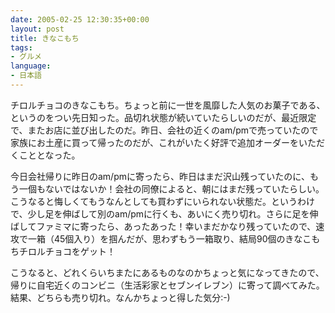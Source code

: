 ```yaml
---
date: 2005-02-25 12:30:35+00:00
layout: post
title: きなこもち
tags:
- グルメ
language:
- 日本語
---
```


チロルチョコのきなこもち。ちょっと前に一世を風靡した人気のお菓子である、というのをつい先日知った。品切れ状態が続いていたらしいのだが、最近限定で、またお店に並び出したのだ。昨日、会社の近くのam/pmで売っていたので家族にお土産に買って帰ったのだが、これがいたく好評で追加オーダーをいただくこととなった。

今日会社帰りに昨日のam/pmに寄ったら、昨日はまだ沢山残っていたのに、もう一個もないではないか！会社の同僚によると、朝にはまだ残っていたらしい。こうなると悔しくてもうなんとしても買わずにいられない状態だ。というわけで、少し足を伸ばして別のam/pmに行くも、あいにく売り切れ。さらに足を伸ばしてファミマに寄ったら、あったあった！幸いまだかなり残っていたので、速攻で一箱（45個入り）を掴んだが、思わずもう一箱取り、結局90個のきなこもちチロルチョコをゲット！

こうなると、どれくらいちまたにあるものなのかちょっと気になってきたので、帰りに自宅近くのコンビニ（生活彩家とセブンイレブン）に寄って調べてみた。結果、どちらも売り切れ。なんかちょっと得した気分:-)
